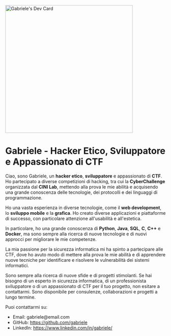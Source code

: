 <a href="https://app.daily.dev/Gabry022003"><img src="https://api.daily.dev/devcards/e1f94e03373f4ea4833188d91fc4c35c.png?r=yq8" width="400" alt="Gabriele's Dev Card"/></a>
<!--<a href="https://app.daily.dev/Gabry022003"><img src="https://api.daily.dev/devcards/e1f94e03373f4ea4833188d91fc4c35c.png?r=jq4" width="400" alt="Gabriele's Dev Card"/></a>-->


<h1>Gabriele - Hacker Etico, Sviluppatore e Appassionato di CTF</h1> <p>Ciao, sono Gabriele, un <b>hacker etico</b>, <b>sviluppatore</b> e appassionato di <b>CTF</b>. Ho partecipato a diverse competizioni di hacking, tra cui la <b>CyberChallenge</b> organizzata dal <b>CINI Lab</b>, mettendo alla prova le mie abilità e acquisendo una grande conoscenza delle tecnologie, dei protocolli e dei linguaggi di programmazione.</p> <p>Ho una vasta esperienza in diverse tecnologie, come il <b>web development</b>, lo <b>sviluppo mobile</b> e la <b>grafica</b>. Ho creato diverse applicazioni e piattaforme di successo, con particolare attenzione all'usabilità e all'estetica.</p> <p>In particolare, ho una grande conoscenza di <b>Python</b>, <b>Java</b>, <b>SQL</b>, <b>C</b>, <b>C++</b> e <b>Docker</b>, ma sono sempre alla ricerca di nuove tecnologie e di nuovi approcci per migliorare le mie competenze.</p> <p>La mia passione per la sicurezza informatica mi ha spinto a partecipare alle CTF, dove ho avuto modo di mettere alla prova le mie abilità e di apprendere nuove tecniche per identificare e risolvere le vulnerabilità dei sistemi informatici.</p> <p>Sono sempre alla ricerca di nuove sfide e di progetti stimolanti. Se hai bisogno di un esperto in sicurezza informatica, di un professionista sviluppatore o di un appassionato di CTF per il tuo progetto, non esitare a contattarmi. Sono disponibile per consulenze, collaborazioni e progetti a lungo termine.</p> <p>Puoi contattarmi su:</p> <ul> <li>Email: gabriele@email.com</li> <li>GitHub: <a href="https://github.com/gabriele">https://github.com/gabriele</a></li> <li>LinkedIn: <a href="https://www.linkedin.com/in/gabriele/">https://www.linkedin.com/in/gabriele/</a></li> </ul>
